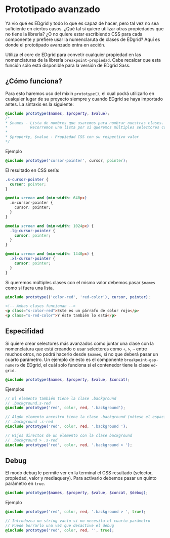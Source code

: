# Prototipado avanzado

Ya vio qué es EDgrid y todo lo que es capaz de hacer, pero tal vez no sea suficiente en ciertos casos. ¿Qué tal si quiere utilizar otras propiedades que no tiene la librería?
¿O no quiere estar escribiendo CSS para cada componente y prefiere usar la numenclaruta de clases de EDgrid? Aquí es donde el prototipado avanzado entra en acción.

Utiliza el core de EDgrid para convetir cualquier propiedad en las nomenclaturas de la librería `breakpoint-propiedad`. Cabe recalcar que esta función sólo está disponible para la versión de EDgrid Sass.

## ¿Cómo funciona?

Para esto haremos uso del mixin `prototype()`, el cual podrá utilizarlo en cualquier lugar de su proyecto siempre y cuando EDgrid se haya importado antes. La sintaxis es la siguiente:

```scss
@include prototype($names, $property, $value);
/*
* $names - Lista de nombres que usaremos para nombrar nuestras clases.
*          Recorremos una lista por si queremos múltiples selectores con el mismo valor
*
* $property, $value - Propiedad CSS con su respectivo valor
*/
```

Ejemplo
```scss
@include prototype('cursor-pointer', cursor, pointer);
```

El resultado en CSS sería:

```css
.s-cursor-pointer {
  cursor: pointer;
}

@media screen and (min-width: 640px)
  .m-cursor-pointer {
    cursor: pointer;
  }
}

@media screen and (min-width: 1024px) {
  .lg-cursor-pointer {
    cursor: pointer;
  }
}

@media screen and (min-width: 1440px) {
  .xl-cursor-pointer {
    cursor: pointer;
  }
}
```

Si queremos múltiples clases con el mismo valor debemos pasar `$names` como si fuera una lista.

```scss
@include prototype(('color-red', 'red-color'), cursor, pointer);
```

```html
<!-- Ambas clases funcionan -->
<p class="s-color-red">Este es un párrafo de color rojo</p>
<p class="s-red-color">Y éste también lo está</p>
```

## Especifidad

Si quiere crear selectores más avanzados como juntar una clase con la nomenclatura que está creando o usar selectores como `+`, `>`, `~` entre muchos otros, no podrá hacerlo desde `$names`,
si no que deberá pasar un cuarto parámetro. Un ejemplo de esto es el componente `breakpoint-gap-numero` de EDgrid, el cuál solo funciona si el contenedor tiene la clase `ed-grid`.

```scss
@include prototype($names, $property, $value, $concat);
```

Ejemplos

```scss
// El elemento también tiene la clase .background
// .background.s-red
@include prototype('red', color, red, '.background');

// Algún elemento ancestro tiene la clase .background (nótese el espacio al final)
// .background .s-red
@include prototype('red', color, red, '.background ');

// Hijos directos de un elemento con la clase background
// .background > .s-red
@include prototype('red', color, red, '.background > ');
```

## Debug

El modo debug le permite ver en la terminal el CSS resultado (selector, propiedad, valor y mediaquery). Para activarlo debemos pasar un quinto parámetro en `true`.

```scss
@include prototype($names, $property, $value, $concat, $debug);
```

Ejemplo
```scss
@include prototype('red', color, red, '.background > ', true);

// Introduzca un string vacío si no necesita el cuarto parámetro
// Puede borrarlo una vez que desactive el debug
@include prototype('red', color, red, '', true);
```

